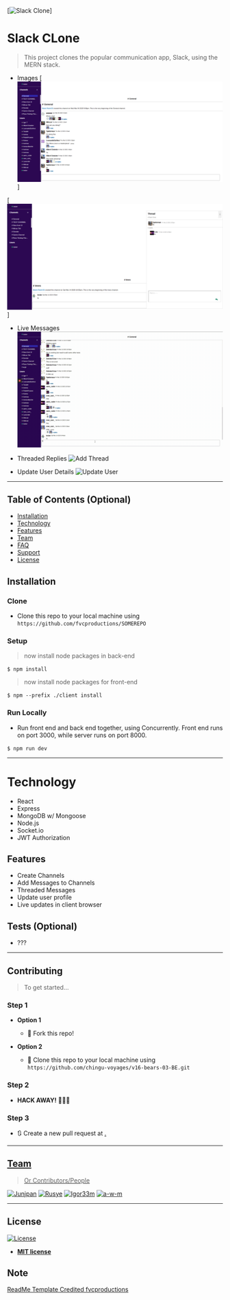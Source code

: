 [![Slack Clone](https://github.com/chingu-voyages/v16-bears-03-BE/blob/project-readme/client/src/assets/logo.svg)]

# Slack CLone

> This project clones the popular communication app, Slack, using the MERN stack. 

- Images
[![Screen Shot](https://github.com/chingu-voyages/v16-bears-03-BE/blob/project-readme/assets/Channel-Image.png)]

[![Screen Shot](https://github.com/chingu-voyages/v16-bears-03-BE/blob/project-readme/assets/Thread-Image.png)]

- Live Messages
![Add Comment](https://github.com/chingu-voyages/v16-bears-03-BE/blob/project-readme/assets/Add-Comment.gif)

- Threaded Replies
![Add Thread](https://github.com/chingu-voyages/v16-bears-03-BE/blob/project-readme/assets/Add-Thread.gif)

- Update User Details
![Update User](https://github.com/chingu-voyages/v16-bears-03-BE/blob/project-readme/assets/Update-User.gif)
---

## Table of Contents (Optional)

- [Installation](#installation)
- [Technology](#technology)
- [Features](#features)
- [Team](#team)
- [FAQ](#faq)
- [Support](#support)
- [License](#license)

## Installation

### Clone

- Clone this repo to your local machine using `https://github.com/fvcproductions/SOMEREPO`

### Setup

> now install node packages in back-end

```shell
$ npm install
```

>now install node packages for front-end

```shell
$ npm --prefix ./client install
```

### Run Locally

- Run front end and back end together, using Concurrently. Front end runs on port 3000, while server runs on port 8000.

```shell
$ npm run dev
```

---

# Technology

 - React
 - Express
 - MongoDB w/ Mongoose
 - Node.js
 - Socket.io
 - JWT Authorization

## Features

- Create Channels
- Add Messages to Channels
- Threaded Messages
- Update user profile
- Live updates in client browser 


## Tests (Optional)

- ???

---

## Contributing

> To get started...

### Step 1

- **Option 1**
    - 🍴 Fork this repo!

- **Option 2**
    - 👯 Clone this repo to your local machine using `https://github.com/chingu-voyages/v16-bears-03-BE.git`

### Step 2

- **HACK AWAY!** 🔨🔨🔨

### Step 3

- 🔃 Create a new pull request at <a href="https://github.com/chingu-voyages/v16-bears-03-BE" target="_blank">.

---

## Team

> Or Contributors/People

[![Junjpan](https://avatars2.githubusercontent.com/u/27034919?s=60&v=4?s=200)](https://github.com/Junjpan)
[![Rusye](https://avatars3.githubusercontent.com/u/42260235?s=60&v=4)](https://github.com/rusye)
[![Igor33m](https://avatars0.githubusercontent.com/u/10785230?s=60&v=4?s=200)](https://github.com/Igor333m)
[![a-w-m](https://avatars2.githubusercontent.com/u/47095419?s=60&v=4)](https://github.com/a-w-m)

---

## License

[![License](http://img.shields.io/:license-mit-blue.svg?style=flat-square)](http://badges.mit-license.org)

- **[MIT license](http://opensource.org/licenses/mit-license.php)**

## Note

[ReadMe Template Credited fvcproductions](https://gist.github.com/fvcproductions/1bfc2d4aecb01a834b46#file-samplereadme-md)
